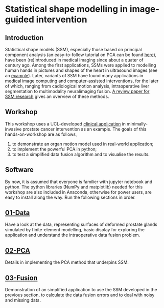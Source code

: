 # Statistical shape modelling in image-guided intervention

## Introduction
Statistical shape models (SSM), especially those based on principal component analysis (an easy-to-follow tutorial on PCA can be found [here][Shlens]), have been (re)introduced in medical imaging since about a quater of century ago. Among the first applications, SSMs were applied to modelling human hands in pictures and shapes of the heart in ultrasound images (see an [example][Cootes et al]). Later, variants of SSM have found many applications in medical image computing and computer-assisted interventions, for the later of which, ranging from cadiological motion analysis, intraoperative liver segmentation to multimodality neuralimaging fusion. [A review paper for SSM research][Heimann et al] gives an overview of these methods. 


## Workshop
This workshop uses a UCL-developed [clinical application][Hu et al] in minimally-invasive prostate cancer intervention as an example. The goals of this hands-on-workshop are as follows,
1) to demonstrate an organ motion model used in real-world application; 
2) to implement the powerful PCA in python;
3) to test a simplified data fusion algorithm and to visualise the results.


[Heimann et al]: http://ww.vavlab.ee.boun.edu.tr/courses/574/material/Statistical%20Methods/heimann_StatisticalShapeModels.pdf
[Cootes et al]: http://homes.di.unimi.it/~casiraghi/PAGINAINTERNETELABIMGS/ASM/ASM_95.pdf
[Shlens]: https://arxiv.org/pdf/1404.1100.pdf
[Hu et al]: http://www.medicalimageanalysisjournal.com/article/S1361-8415(10)00129-5/pdf


## Software
By now, it is assumed that everyone is familier with jupyter notebook and python. The python libraries (NumPy and matplotlib) needed for this workshop are also included in Anaconda, otherwise for power users, are easy to install along the way. Run the following sections in order.


## [01-Data][data]
Have a look at the data, representing surfaces of deformed prostate glands simulated by finite-element modelling, basic display for exploring the application and understand the intraoperative data fusion problem.

[data]: 01-data.ipynb


## [02-PCA][pca]
Details in implementing the PCA method that underpins SSM.

[pca]: 02-pca.ipynb


## [03-Fusion][fusion]
Demonstration of an simplified application to use the SSM developed in the previous section, to calculate the data fusion errors and to deal with noisy and missing data.

[fusion]: 03-fusion.ipynb
